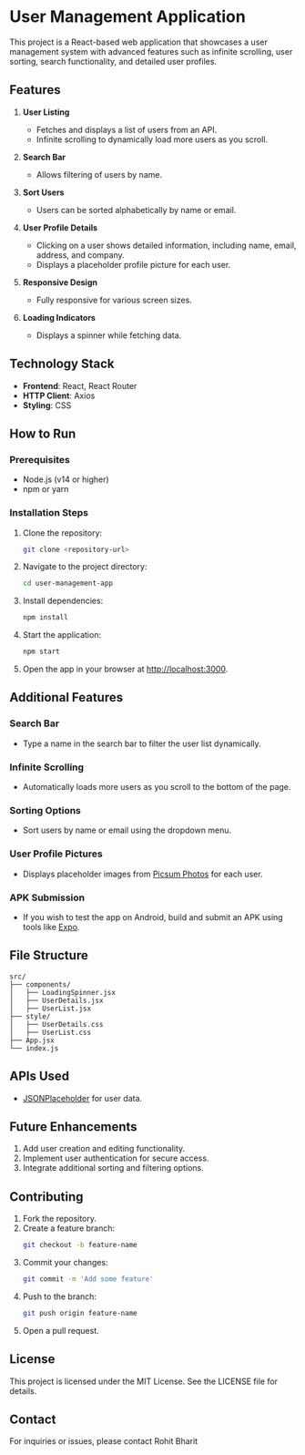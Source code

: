 # User Management Application

This project is a React-based web application that showcases a user management system with advanced features such as infinite scrolling, user sorting, search functionality, and detailed user profiles.

## Features

1. **User Listing**

   - Fetches and displays a list of users from an API.
   - Infinite scrolling to dynamically load more users as you scroll.

2. **Search Bar**

   - Allows filtering of users by name.

3. **Sort Users**

   - Users can be sorted alphabetically by name or email.

4. **User Profile Details**

   - Clicking on a user shows detailed information, including name, email, address, and company.
   - Displays a placeholder profile picture for each user.

5. **Responsive Design**

   - Fully responsive for various screen sizes.

6. **Loading Indicators**

   - Displays a spinner while fetching data.

## Technology Stack

- **Frontend**: React, React Router
- **HTTP Client**: Axios
- **Styling**: CSS

## How to Run

### Prerequisites

- Node.js (v14 or higher)
- npm or yarn

### Installation Steps

1. Clone the repository:

   ```bash
   git clone <repository-url>
   ```

2. Navigate to the project directory:

   ```bash
   cd user-management-app
   ```

3. Install dependencies:

   ```bash
   npm install
   ```

4. Start the application:

   ```bash
   npm start
   ```

5. Open the app in your browser at [http://localhost:3000](http://localhost:3000).

## Additional Features

### Search Bar

- Type a name in the search bar to filter the user list dynamically.

### Infinite Scrolling

- Automatically loads more users as you scroll to the bottom of the page.

### Sorting Options

- Sort users by name or email using the dropdown menu.

### User Profile Pictures

- Displays placeholder images from [Picsum Photos](https://picsum.photos) for each user.

### APK Submission

- If you wish to test the app on Android, build and submit an APK using tools like [Expo](https://expo.dev/).

## File Structure

```
src/
├── components/
│   ├── LoadingSpinner.jsx
│   ├── UserDetails.jsx
│   ├── UserList.jsx
├── style/
│   ├── UserDetails.css
│   ├── UserList.css
├── App.jsx
└── index.js
```

## APIs Used

- [JSONPlaceholder](https://jsonplaceholder.typicode.com) for user data.

## Future Enhancements

1. Add user creation and editing functionality.
2. Implement user authentication for secure access.
3. Integrate additional sorting and filtering options.

## Contributing

1. Fork the repository.
2. Create a feature branch:
   ```bash
   git checkout -b feature-name
   ```
3. Commit your changes:
   ```bash
   git commit -m 'Add some feature'
   ```
4. Push to the branch:
   ```bash
   git push origin feature-name
   ```
5. Open a pull request.

## License

This project is licensed under the MIT License. See the LICENSE file for details.

## Contact

For inquiries or issues, please contact Rohit Bharit

